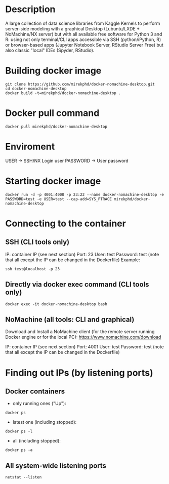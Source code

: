 # Description
A large collection of data science libraries from Kaggle Kernels to perform server-side modeling with a graphical Desktop (Lubuntu/LXDE + NoMachine/NX server) but with all available free software for Python 3 and R: using not only terminal/CLI apps accessible via SSH (python/iPython, R) or browser-based apps (Jupyter Notebook Server, RStudio Server Free) but also classic "local" IDEs (Spyder, RStudio).

# Building docker image
```
git clone https://github.com/mirekphd/docker-nomachine-desktop.git
cd docker-nomachine-desktop
docker build -t=mirekphd/docker-nomachine-desktop .
```
# Docker pull command
```
docker pull mirekphd/docker-nomachine-desktop
```

# Enviroment
USER -> SSH/NX Login user
PASSWORD -> User password

# Starting docker image
```
docker run -d -p 4001:4000 -p 23:22 --name docker-nomachine-desktop -e PASSWORD=test -e USER=test --cap-add=SYS_PTRACE mirekphd/docker-nomachine-desktop
```

# Connecting to the container

## SSH (CLI tools only)
IP: container IP (see next section)
Port: 23
User: test 
Password: test 
(note that all except the IP can be changed in the Dockerfile)
Example:
```
ssh test@localhost -p 23	
```

## Directly via docker exec command (CLI tools only)
```
docker exec -it docker-nomachine-desktop bash
```

## NoMachine (all tools: CLI and graphical)

Download and Install a NoMachine client (for the remote server running Docker engine or for the local PC): 
https://www.nomachine.com/download

IP: container IP (see next section)
Port: 4001
User: test
Password: test
(note that all except the IP can be changed in the Dockerfile)

# Finding out IPs (by listening ports)
## Docker containers
- only running ones ("Up"):
```
docker ps
```
- latest one (including stopped):
```
docker ps -l
```
- all (including stopped):
```
docker ps -a 
```
## All system-wide listening ports
```
netstat --listen
```



